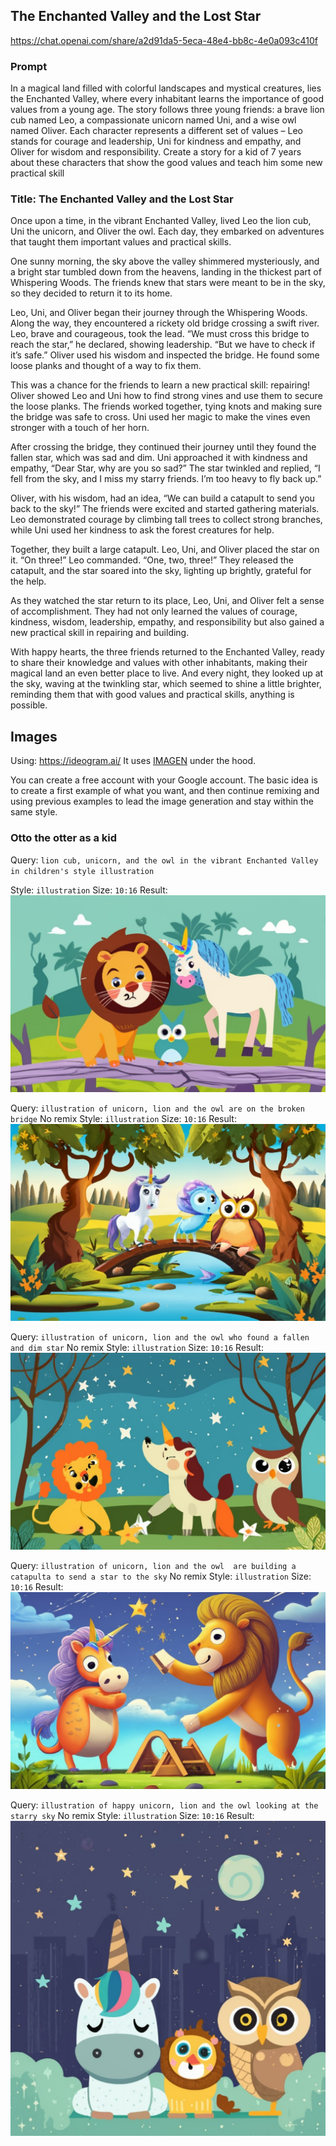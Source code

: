 ## The Enchanted Valley and the Lost Star 

https://chat.openai.com/share/a2d91da5-5eca-48e4-bb8c-4e0a093c410f
### Prompt
In a magical land filled with colorful landscapes and mystical creatures, lies the Enchanted Valley, where every inhabitant learns the importance of good values from a young age. The story follows three young friends: a brave lion cub named Leo, a compassionate unicorn named Uni, and a wise owl named Oliver. Each character represents a different set of values – Leo stands for courage and leadership, Uni for kindness and empathy, and Oliver for wisdom and responsibility. Create a story for a kid of 7 years about these characters that show the good values and teach him some new practical skill

### Title: The Enchanted Valley and the Lost Star

Once upon a time, in the vibrant Enchanted Valley, lived Leo the lion cub, Uni the unicorn, and Oliver the owl. Each day, they embarked on adventures that taught them important values and practical skills.

One sunny morning, the sky above the valley shimmered mysteriously, and a bright star tumbled down from the heavens, landing in the thickest part of Whispering Woods. The friends knew that stars were meant to be in the sky, so they decided to return it to its home.

Leo, Uni, and Oliver began their journey through the Whispering Woods. Along the way, they encountered a rickety old bridge crossing a swift river. Leo, brave and courageous, took the lead. “We must cross this bridge to reach the star,” he declared, showing leadership. “But we have to check if it’s safe.” Oliver used his wisdom and inspected the bridge. He found some loose planks and thought of a way to fix them.

This was a chance for the friends to learn a new practical skill: repairing! Oliver showed Leo and Uni how to find strong vines and use them to secure the loose planks. The friends worked together, tying knots and making sure the bridge was safe to cross. Uni used her magic to make the vines even stronger with a touch of her horn.

After crossing the bridge, they continued their journey until they found the fallen star, which was sad and dim. Uni approached it with kindness and empathy, “Dear Star, why are you so sad?” The star twinkled and replied, “I fell from the sky, and I miss my starry friends. I’m too heavy to fly back up.”

Oliver, with his wisdom, had an idea, “We can build a catapult to send you back to the sky!” The friends were excited and started gathering materials. Leo demonstrated courage by climbing tall trees to collect strong branches, while Uni used her kindness to ask the forest creatures for help.

Together, they built a large catapult. Leo, Uni, and Oliver placed the star on it. “On three!” Leo commanded. “One, two, three!” They released the catapult, and the star soared into the sky, lighting up brightly, grateful for the help.

As they watched the star return to its place, Leo, Uni, and Oliver felt a sense of accomplishment. They had not only learned the values of courage, kindness, wisdom, leadership, empathy, and responsibility but also gained a new practical skill in repairing and building.

With happy hearts, the three friends returned to the Enchanted Valley, ready to share their knowledge and values with other inhabitants, making their magical land an even better place to live. And every night, they looked up at the sky, waving at the twinkling star, which seemed to shine a little brighter, reminding them that with good values and practical skills, anything is possible.


## Images

Using: https://ideogram.ai/ It uses [IMAGEN](https://imagen.research.google/) under the hood.

You can create a free account with your Google account. The basic idea is to create a first example of what you want, and then continue remixing and using previous examples to lead the image generation and stay within the same style.

### Otto the otter as a kid

Query: `lion cub, unicorn, and the owl in the vibrant Enchanted Valley in children's style illustration`

Style: `illustration`
Size: `10:16`
Result:  ![lion cub, unicorn, and the owl in the vibrant Enchanted Valley in children's style illustration](enchanted_valley/animals_Enchanted_Valley.jpeg)


Query: `illustration of unicorn, lion and the owl are on the broken bridge`
No remix
Style: `illustration`
Size: `10:16`
Result:
![illustration of unicorn, lion and the owl are on the broken bridge](enchanted_valley/illustration_on_the_broken_bridge.jpeg) 


Query: `illustration of unicorn, lion and the owl who found a fallen and dim star`
No remix
Style: `illustration`
Size: `10:16`
Result:
![illustration of unicorn, lion and the owl who found a fallen and dim star](enchanted_valley/illustration_who_found_a_fallen_and_dim_star_1.jpeg)

Query: `illustration of unicorn, lion and the owl  are building a catapulta to send a star to the sky`
No remix
Style: `illustration`
Size: `10:16`
Result:
![illustration of unicorn, lion and the owl  are building a catapulta to send a star to the sky](enchanted_valley/illustration_are_building_a_catapulta_to_send_a_star_to_the_sky.jpeg)

Query: `illustration of happy unicorn, lion and the owl looking at the starry sky`
No remix
Style: `illustration`
Size: `10:16`
Result:
![illustration of happy unicorn, lion and the owl looking at the starry sky](enchanted_valley/illustration_looking_at_the_starry_sky.jpeg)




